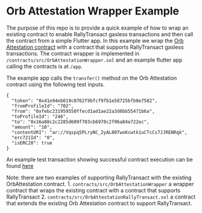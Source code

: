 # Orb Attestation Wrapper Example

The purpose of this repo is to provide a quick example of how to wrap an existing contract to enable RallyTransact gasless transactions and then call the contract from a simple Flutter app. In this example we wrap the [Orb Attestation contract](https://amoy.polygonscan.com/address/0xC3CA7A773AE5B3FA974c6333e65AC468088A4B73) with a contract that supports RallyTransact gasless transactions. The contract wrapper is implemented in `/contracts/src/OrbAttestationWrapper.sol` and an example flutter app calling the contracts is at `/app`.

The example app calls the `transfer()` method on the Orb Attestation contract using the following test inputs.

```
{
  "token": "0x41e94eb019c0762f9bfcf9fb1e58725bfb0e7582",
  "fromProfileId": "702",
  "from": "0xfebc231959550ffecd1ad1ae22a3d6bb55471b6a",
  "toProfileId": "246",
  "to": "0x16a88c2c2285d609f703cb6970c2f96a84e722ec",
  "amount": "10",
  "contentURI": "ar://Vqspq5PLryNC_2yAL80TwoKcwtk1uCTcCs7JJRENRqk",
  "erc721Id": "0",
  "isERC20": true
}
```

An example test transaction showing successful contract execution can be found [here](https://amoy.polygonscan.com/tx/0xf2c4d403424a7d2702c322f4c3a9a46083a13c4994ad221f6032099b75463d40)

Note: there are two examples of supporting RallyTransact with the existing OrbAttestation contract. 1. `contracts/src/OrbAttestationWrapper` a wrapper contract that wraps the existing contract with a contract that supports RallyTransact 2. `contracts/src/OrbAttestationRallyTransact.sol` a contract that extends the existing Orb Attestation contract to support RallyTransact.
